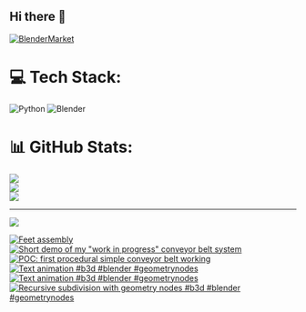 ## Hi there 👋

<!--
**luckychris/luckychris** is a ✨ _special_ ✨ repository because its `README.md` (this file) appears on your GitHub profile.

Here are some ideas to get you started:

- 🔭 I’m currently working on ...
- 🌱 I’m currently learning ...
- 👯 I’m looking to collaborate on ...
- 🤔 I’m looking for help with ...
- 💬 Ask me about ...
- 📫 How to reach me: https://www.instagram.com/blender.fun/
- 😄 Pronouns: ...
- ⚡ Fun fact: ...
-->


[![BlenderMarket](https://assets.superhivemarket.com/site_assets/blendermarketlogo.png)](https://blendermarket.com/creators/blenderfun)

# 💻 Tech Stack:
![Python](https://img.shields.io/badge/python-3670A0?style=for-the-badge&logo=python&logoColor=ffdd54) ![Blender](https://img.shields.io/badge/blender-%23F5792A.svg?style=for-the-badge&logo=blender&logoColor=white)
# 📊 GitHub Stats:
![](https://github-readme-stats.vercel.app/api?username=luckychris&theme=great-gatsby&hide_border=false&include_all_commits=false&count_private=false)<br/>
![](https://github-readme-streak-stats.herokuapp.com/?user=luckychris&theme=great-gatsby&hide_border=false)<br/>
![](https://github-readme-stats.vercel.app/api/top-langs/?username=luckychris&theme=great-gatsby&hide_border=false&include_all_commits=false&count_private=false&layout=compact)

---
[![](https://visitcount.itsvg.in/api?id=luckychris&icon=0&color=0)](https://visitcount.itsvg.in)

<!-- Proudly created with GPRM ( https://gprm.itsvg.in ) -->

<!-- BEGIN YOUTUBE-CARDS -->
[![Feet assembly](https://ytcards.demolab.com/?id=5fMyXmbA0cM&title=Feet+assembly&lang=en&timestamp=1749062622&background_color=%230d1117&title_color=%23ffffff&stats_color=%23dedede&max_title_lines=1&width=250&border_radius=5 "Feet assembly")](https://www.youtube.com/watch?v=5fMyXmbA0cM)
[![Short demo of my "work in progress" conveyor belt system](https://ytcards.demolab.com/?id=mPa0GU319_s&title=Short+demo+of+my+%22work+in+progress%22+conveyor+belt+system&lang=en&timestamp=1749044808&background_color=%230d1117&title_color=%23ffffff&stats_color=%23dedede&max_title_lines=1&width=250&border_radius=5 "Short demo of my \"work in progress\" conveyor belt system")](https://www.youtube.com/watch?v=mPa0GU319_s)
[![POC: first procedural simple conveyor belt working](https://ytcards.demolab.com/?id=mbp7Y0jjsV0&title=POC%3A+first+procedural+simple+conveyor+belt+working&lang=en&timestamp=1748716868&background_color=%230d1117&title_color=%23ffffff&stats_color=%23dedede&max_title_lines=1&width=250&border_radius=5 "POC: first procedural simple conveyor belt working")](https://www.youtube.com/watch?v=mbp7Y0jjsV0)
[![Text animation #b3d #blender #geometrynodes](https://ytcards.demolab.com/?id=TgRU-d6Z4J4&title=Text+animation+%23b3d+%23blender+%23geometrynodes&lang=en&timestamp=1748102719&background_color=%230d1117&title_color=%23ffffff&stats_color=%23dedede&max_title_lines=1&width=250&border_radius=5 "Text animation #b3d #blender #geometrynodes")](https://www.youtube.com/watch?v=TgRU-d6Z4J4)
[![Text animation  #b3d #blender #geometrynodes](https://ytcards.demolab.com/?id=dZrznixunKM&title=Text+animation++%23b3d+%23blender+%23geometrynodes&lang=en&timestamp=1748102628&background_color=%230d1117&title_color=%23ffffff&stats_color=%23dedede&max_title_lines=1&width=250&border_radius=5 "Text animation  #b3d #blender #geometrynodes")](https://www.youtube.com/watch?v=dZrznixunKM)
[![Recursive subdivision with geometry nodes  #b3d #blender #geometrynodes](https://ytcards.demolab.com/?id=83-BV1H0wmw&title=Recursive+subdivision+with+geometry+nodes++%23b3d+%23blender+%23geometrynodes&lang=en&timestamp=1747989873&background_color=%230d1117&title_color=%23ffffff&stats_color=%23dedede&max_title_lines=1&width=250&border_radius=5 "Recursive subdivision with geometry nodes  #b3d #blender #geometrynodes")](https://www.youtube.com/watch?v=83-BV1H0wmw)
<!-- END YOUTUBE-CARDS -->

